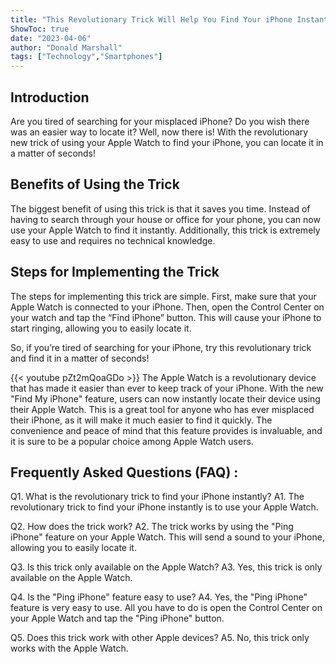```yaml
---
title: "This Revolutionary Trick Will Help You Find Your iPhone Instantly Using Your Apple Watch!"
ShowToc: true 
date: "2023-04-06"
author: "Donald Marshall" 
tags: ["Technology","Smartphones"]
---
```

## Introduction

Are you tired of searching for your misplaced iPhone? Do you wish there was an easier way to locate it? Well, now there is! With the revolutionary new trick of using your Apple Watch to find your iPhone, you can locate it in a matter of seconds! 

## Benefits of Using the Trick

The biggest benefit of using this trick is that it saves you time. Instead of having to search through your house or office for your phone, you can now use your Apple Watch to find it instantly. Additionally, this trick is extremely easy to use and requires no technical knowledge. 

## Steps for Implementing the Trick

The steps for implementing this trick are simple. First, make sure that your Apple Watch is connected to your iPhone. Then, open the Control Center on your watch and tap the “Find iPhone” button. This will cause your iPhone to start ringing, allowing you to easily locate it. 

So, if you’re tired of searching for your iPhone, try this revolutionary trick and find it in a matter of seconds!

{{< youtube pZt2mQoaGDo >}} 
The Apple Watch is a revolutionary device that has made it easier than ever to keep track of your iPhone. With the new "Find My iPhone" feature, users can now instantly locate their device using their Apple Watch. This is a great tool for anyone who has ever misplaced their iPhone, as it will make it much easier to find it quickly. The convenience and peace of mind that this feature provides is invaluable, and it is sure to be a popular choice among Apple Watch users.

## Frequently Asked Questions (FAQ) :
Q1. What is the revolutionary trick to find your iPhone instantly?
A1. The revolutionary trick to find your iPhone instantly is to use your Apple Watch. 

Q2. How does the trick work?
A2. The trick works by using the "Ping iPhone" feature on your Apple Watch. This will send a sound to your iPhone, allowing you to easily locate it. 

Q3. Is this trick only available on the Apple Watch?
A3. Yes, this trick is only available on the Apple Watch. 

Q4. Is the "Ping iPhone" feature easy to use?
A4. Yes, the "Ping iPhone" feature is very easy to use. All you have to do is open the Control Center on your Apple Watch and tap the "Ping iPhone" button. 

Q5. Does this trick work with other Apple devices?
A5. No, this trick only works with the Apple Watch.


